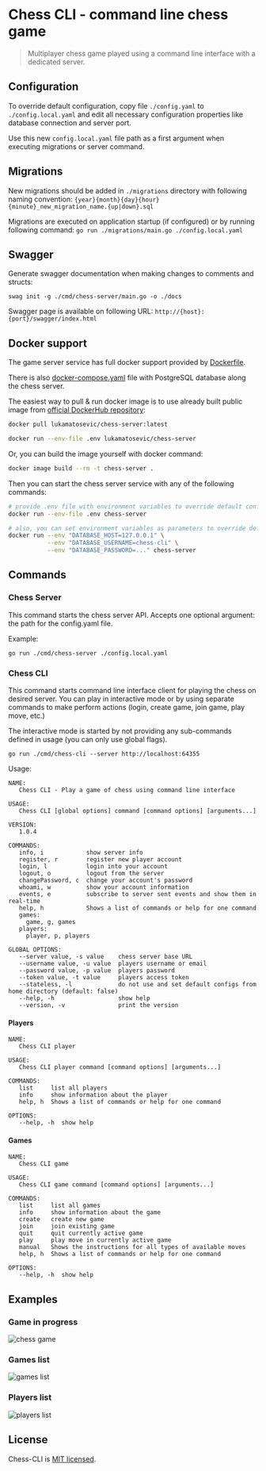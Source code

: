 # Chess CLI - command line chess game

> Multiplayer chess game played using a command line interface with a dedicated server.

## Configuration

To override default configuration, copy file `./config.yaml` to `./config.local.yaml` and edit all necessary
configuration properties like database connection and server port.

Use this new `config.local.yaml` file path as a first argument when executing migrations or server command.

## Migrations

New migrations should be added in `./migrations` directory with following naming convention:
`{year}{month}{day}{hour}{minute}_new_migration_name.{up|down}.sql`

Migrations are executed on application startup (if configured) or by running following command:
`go run ./migrations/main.go ./config.local.yaml`

## Swagger

Generate swagger documentation when making changes to comments and structs:

```shell
swag init -g ./cmd/chess-server/main.go -o ./docs
```

Swagger page is available on following URL: `http://{host}:{port}/swagger/index.html`

## Docker support

The game server service has full docker support provided by [Dockerfile](Dockerfile).

There is also [docker-compose.yaml](docker-compose.yaml) file with PostgreSQL database along the chess server.

The easiest way to pull & run docker image is to use already built public image
from [official DockerHub repository](https://hub.docker.com/repository/docker/lukamatosevic/chess-server):

```sh
docker pull lukamatosevic/chess-server:latest

docker run --env-file .env lukamatosevic/chess-server
```

Or, you can build the image yourself with docker command:

```sh
docker image build --rm -t chess-server .
```

Then you can start the chess server service with any of the following commands:

```sh
# provide .env file with environment variables to override default config
docker run --env-file .env chess-server

# also, you can set environment variables as parameters to override default config
docker run --env "DATABASE_HOST=127.0.0.1" \
           --env "DATABASE_USERNAME=chess-cli" \
           --env "DATABASE_PASSWORD=..." chess-server
```

## Commands

### Chess Server

This command starts the chess server API. Accepts one optional argument: the path for the config.yaml file.

Example:

```shell
go run ./cmd/chess-server ./config.local.yaml
```

### Chess CLI

This command starts command line interface client for playing the chess on desired server. You can play in interactive
mode or by using separate commands to make perform actions (login, create game, join game, play move, etc.)

The interactive mode is started by not providing any sub-commands defined in usage (you can only use global flags).

```shell
go run ./cmd/chess-cli --server http://localhost:64355
````

Usage:

```shell
NAME:
   Chess CLI - Play a game of chess using command line interface

USAGE:
   Chess CLI [global options] command [command options] [arguments...]

VERSION:
   1.0.4

COMMANDS:
   info, i            show server info
   register, r        register new player account
   login, l           login into your account
   logout, o          logout from the server
   changePassword, c  change your account's password
   whoami, w          show your account information
   events, e          subscribe to server sent events and show them in real-time
   help, h            Shows a list of commands or help for one command
   games:
     game, g, games  
   players:
     player, p, players  

GLOBAL OPTIONS:
   --server value, -s value    chess server base URL
   --username value, -u value  players username or email
   --password value, -p value  players password
   --token value, -t value     players access token
   --stateless, -l             do not use and set default configs from home directory (default: false)
   --help, -h                  show help
   --version, -v               print the version
```

#### Players

```shell
NAME:
   Chess CLI player

USAGE:
   Chess CLI player command [command options] [arguments...]

COMMANDS:
   list     list all players
   info     show information about the player
   help, h  Shows a list of commands or help for one command

OPTIONS:
   --help, -h  show help
```

#### Games

```shell
NAME:
   Chess CLI game

USAGE:
   Chess CLI game command [command options] [arguments...]

COMMANDS:
   list     list all games
   info     show information about the game
   create   create new game
   join     join existing game
   quit     quit currently active game
   play     play move in currently active game
   manual   Shows the instructions for all types of available moves
   help, h  Shows a list of commands or help for one command

OPTIONS:
   --help, -h  show help
```

## Examples

### Game in progress

![chess game](https://github.com/lmatosevic/chess-cli/blob/main/resources/chess-cli-game.png?raw=true)

### Games list

![games list](https://github.com/lmatosevic/chess-cli/blob/main/resources/chess-cli-games.png?raw=true)

### Players list

![players list](https://github.com/lmatosevic/chess-cli/blob/main/resources/chess-cli-players.png?raw=true)

## License

Chess-CLI is [MIT licensed](LICENSE).